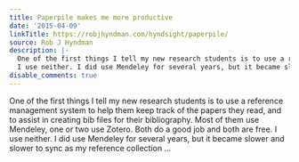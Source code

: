 ```yaml
---
title: Paperpile makes me more productive
date: '2015-04-09'
linkTitle: https://robjhyndman.com/hyndsight/paperpile/
source: Rob J Hyndman
description: |-
  One of the first things I tell my new research students is to use a reference management system to help them keep track of the papers they read, and to assist in creating bib files for their bibliography. Most of them use Mendeley, one or two use Zotero. Both do a good job and both are free.
  I use neither. I did use Mendeley for several years, but it became slower and slower to sync as my reference collection ...
disable_comments: true
---
```

One of the first things I tell my new research students is to use a reference management system to help them keep track of the papers they read, and to assist in creating bib files for their bibliography. Most of them use Mendeley, one or two use Zotero. Both do a good job and both are free.
I use neither. I did use Mendeley for several years, but it became slower and slower to sync as my reference collection ...